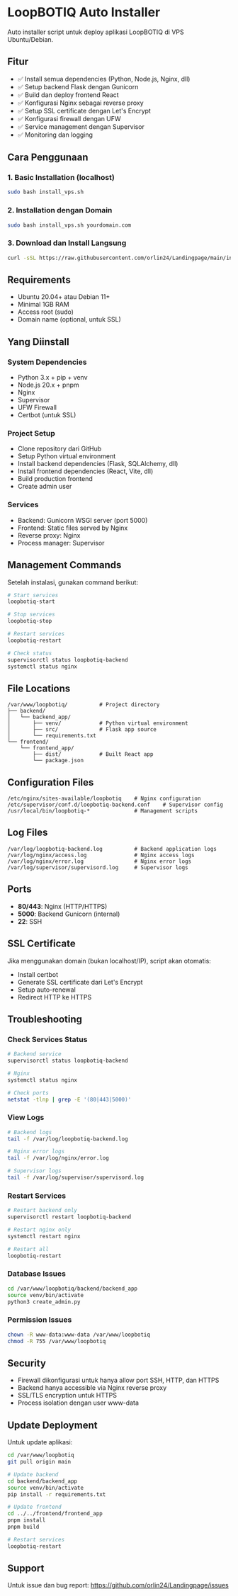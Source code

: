 # LoopBOTIQ Auto Installer

Auto installer script untuk deploy aplikasi LoopBOTIQ di VPS Ubuntu/Debian.

## Fitur

- ✅ Install semua dependencies (Python, Node.js, Nginx, dll)
- ✅ Setup backend Flask dengan Gunicorn
- ✅ Build dan deploy frontend React
- ✅ Konfigurasi Nginx sebagai reverse proxy
- ✅ Setup SSL certificate dengan Let's Encrypt
- ✅ Konfigurasi firewall dengan UFW
- ✅ Service management dengan Supervisor
- ✅ Monitoring dan logging

## Cara Penggunaan

### 1. Basic Installation (localhost)
```bash
sudo bash install_vps.sh
```

### 2. Installation dengan Domain
```bash
sudo bash install_vps.sh yourdomain.com
```

### 3. Download dan Install Langsung
```bash
curl -sSL https://raw.githubusercontent.com/orlin24/Landingpage/main/install_vps.sh | sudo bash -s yourdomain.com
```

## Requirements

- Ubuntu 20.04+ atau Debian 11+
- Minimal 1GB RAM
- Access root (sudo)
- Domain name (optional, untuk SSL)

## Yang Diinstall

### System Dependencies
- Python 3.x + pip + venv
- Node.js 20.x + pnpm
- Nginx
- Supervisor
- UFW Firewall
- Certbot (untuk SSL)

### Project Setup
- Clone repository dari GitHub
- Setup Python virtual environment
- Install backend dependencies (Flask, SQLAlchemy, dll)
- Install frontend dependencies (React, Vite, dll)
- Build production frontend
- Create admin user

### Services
- Backend: Gunicorn WSGI server (port 5000)
- Frontend: Static files served by Nginx
- Reverse proxy: Nginx
- Process manager: Supervisor

## Management Commands

Setelah instalasi, gunakan command berikut:

```bash
# Start services
loopbotiq-start

# Stop services
loopbotiq-stop

# Restart services
loopbotiq-restart

# Check status
supervisorctl status loopbotiq-backend
systemctl status nginx
```

## File Locations

```
/var/www/loopbotiq/          # Project directory
├── backend/
│   └── backend_app/
│       ├── venv/            # Python virtual environment
│       ├── src/             # Flask app source
│       └── requirements.txt
└── frontend/
    └── frontend_app/
        ├── dist/            # Built React app
        └── package.json
```

## Configuration Files

```
/etc/nginx/sites-available/loopbotiq    # Nginx configuration
/etc/supervisor/conf.d/loopbotiq-backend.conf    # Supervisor config
/usr/local/bin/loopbotiq-*              # Management scripts
```

## Log Files

```
/var/log/loopbotiq-backend.log          # Backend application logs
/var/log/nginx/access.log               # Nginx access logs
/var/log/nginx/error.log                # Nginx error logs
/var/log/supervisor/supervisord.log     # Supervisor logs
```

## Ports

- **80/443**: Nginx (HTTP/HTTPS)
- **5000**: Backend Gunicorn (internal)
- **22**: SSH

## SSL Certificate

Jika menggunakan domain (bukan localhost/IP), script akan otomatis:
- Install certbot
- Generate SSL certificate dari Let's Encrypt
- Setup auto-renewal
- Redirect HTTP ke HTTPS

## Troubleshooting

### Check Services Status
```bash
# Backend service
supervisorctl status loopbotiq-backend

# Nginx
systemctl status nginx

# Check ports
netstat -tlnp | grep -E '(80|443|5000)'
```

### View Logs
```bash
# Backend logs
tail -f /var/log/loopbotiq-backend.log

# Nginx error logs
tail -f /var/log/nginx/error.log

# Supervisor logs
tail -f /var/log/supervisor/supervisord.log
```

### Restart Services
```bash
# Restart backend only
supervisorctl restart loopbotiq-backend

# Restart nginx only
systemctl restart nginx

# Restart all
loopbotiq-restart
```

### Database Issues
```bash
cd /var/www/loopbotiq/backend/backend_app
source venv/bin/activate
python3 create_admin.py
```

### Permission Issues
```bash
chown -R www-data:www-data /var/www/loopbotiq
chmod -R 755 /var/www/loopbotiq
```

## Security

- Firewall dikonfigurasi untuk hanya allow port SSH, HTTP, dan HTTPS
- Backend hanya accessible via Nginx reverse proxy
- SSL/TLS encryption untuk HTTPS
- Process isolation dengan user www-data

## Update Deployment

Untuk update aplikasi:

```bash
cd /var/www/loopbotiq
git pull origin main

# Update backend
cd backend/backend_app
source venv/bin/activate
pip install -r requirements.txt

# Update frontend
cd ../../frontend/frontend_app
pnpm install
pnpm build

# Restart services
loopbotiq-restart
```

## Support

Untuk issue dan bug report: https://github.com/orlin24/Landingpage/issues